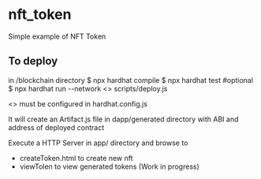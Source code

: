 # nft_token
Simple example of NFT Token

## To deploy
in /blockchain directory
$ npx hardhat compile
$ npx hardhat test #optional
$ npx hardhat run --network <<network>> scripts/deploy.js 

<<network>> must be configured in hardhat.config.js

It will create an Artifact.js file in dapp/generated directory with ABI and address of deployed contract

Execute a HTTP Server in app/ directory and browse to 
* createToken.html to create new nft
* viewTolen to view generated tokens (Work in progress)
